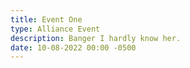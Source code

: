 ```yaml
---
title: Event One
type: Alliance Event
description: B﻿anger I hardly know her.
date: 10-08-2022 00:00 -0500
---
```

